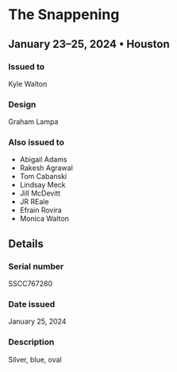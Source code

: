 # The Snappening

## January 23–25, 2024 • Houston

### Issued to

Kyle Walton

### Design

Graham Lampa

### Also issued to

* Abigail Adams
* Rakesh Agrawal
* Tom Cabanski
* Lindsay Meck
* Jill McDevitt
* JR REale
* Efrain Rovira
* Monica Walton
 
## Details

### Serial number

SSCC767280

### Date issued

January 25, 2024

### Description

Silver, blue, oval